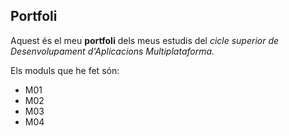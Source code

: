 ## Portfoli

Aquest és el meu **portfoli** dels meus estudis del *cicle superior de Desenvolupament d'Aplicacions Multiplataforma.*

Els moduls que he fet són:
- M01 
- M02
- M03
- M04
